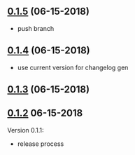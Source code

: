 ## [0.1.5](https://github.com/Indellient/habitat-jenkins/tree/v0.1.5) (06-15-2018)
 - push branch

## [0.1.4](https://github.com/Indellient/habitat-jenkins/tree/v0.1.4) (06-15-2018)
 - use current version for changelog gen

## [0.1.3](https://github.com/Indellient/habitat-jenkins/tree/v0.1.3) (06-15-2018)


## [0.1.2](https://github.com/Indellient/habitat-jenkins/tree/v0.1.2) 06-15-2018


Version 0.1.1:
 - release process

